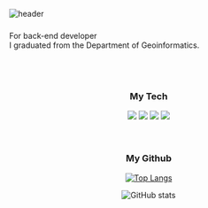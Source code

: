 
![header](https://capsule-render.vercel.app/api?type=wave&color=D6C1E3&height=200&section=header&animation=fadeIn&fontSize=70&fontColor=ffffff)
<h3 align='center'></h3>
  For back-end developer
  </br>
  I graduated from the Department of Geoinformatics.
  </br>
 <br/>
 <br/>
 <br/>
<h3 align='center'>My Tech</h3>
<p align='center'>
<img src="https://img.shields.io/badge/JAVA-007396?style=for-the-badge&logo=java&logoColor=white">
<img src="https://img.shields.io/badge/Spring-6DB33F?style=for-the-badge&logo=Spring&logoColor=white">
<img src="https://img.shields.io/badge/mysql-4479A1?style=for-the-badge&logo=mysql&logoColor=white">
<img src="https://img.shields.io/badge/Python-3776AB?style=flat&logo=Python&logoColor=ffffff"/>
<br/>
<br/>
<br/>
<h3 align='center'>My Github</h3>
<div align='center'>
  
  [![Top Langs](https://github-readme-stats.vercel.app/api/top-langs/?username=anuraghazra&hide=GLSL,Rust,Go&layout=compact)](https://github.com/anuraghazra/github-readme-stats)
  
![GitHub stats](https://github-readme-stats.vercel.app/api?username=percyfrank&show_icons=true&theme=buefy&hide=stars,contribs&include_all_commits=true)
</div>




